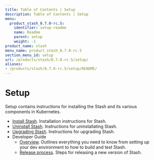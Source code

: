 ```yaml
---
title: Table of Contents | Setup
description: Table of Contents | Setup
menu:
  product_stash_0.7.0-rc.5:
    identifier: setup-readme
    name: Readme
    parent: setup
    weight: -1
product_name: stash
menu_name: product_stash_0.7.0-rc.5
section_menu_id: setup
url: /products/stash/0.7.0-rc.5/setup/
aliases:
- /products/stash/0.7.0-rc.5/setup/README/
---
```


# Setup

Setup contains instructions for installing the Stash and its various components in Kubernetes.

- [Install Stash](/products/stash/0.7.0-rc.5/setup/install). Installation instructions for Stash.
- [Uninstall Stash](/products/stash/0.7.0-rc.5/setup/uninstall). Instructions for uninstallating Stash.
- [Upgrading Stash](/products/stash/0.7.0-rc.5/setup/upgrade). Instructions for upgrading Stash.
- Developer Guide
  - [Overview](/products/stash/0.7.0-rc.5/setup/developer-guide/overview). Outlines everything you need to know from setting up your dev environment to how to build and test Stash.
  - [Release process](/products/stash/0.7.0-rc.5/setup/developer-guide/release). Steps for releasing a new version of Stash.

